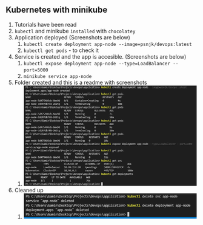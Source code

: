 ## Kubernetes with minikube

1. Tutorials have been read
2. ```kubectl``` and minikube ```installed``` with ```chocolatey```
3. Application deployed (Screenshots are below)
   1. ```kubectl create deployment app-node --image=psnjk/devops:latest```
   2. ```kubectl get pods``` - to check it
4. Service is created and the app is accesible. (Screenshots are below)
   1. ```kubectl expose deployment app-node --type=LoadBalancer --port=5000```
   2. ```minikube service app-node```
5. Folder created and this is a readme with screenshots
   1. ![deploy](screenshots/dep_pod_svc.png)
6. Cleaned up
   1. ![clean](screenshots/deleted.png)